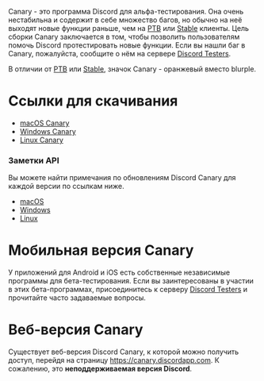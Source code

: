 <!-- TITLE: Russian - Discord Canary -->

Canary - это программа Discord для альфа-тестирования. Она очень нестабильна и содержит в себе множество багов, но обычно на неё выходят новые функции раньше, чем на [PTB](/ptb) или [Stable](/stable) клиенты. Цель сборки Canary заключается в том, чтобы позволить пользователям помочь Discord протестировать новые функции. Если вы нашли баг в Canary, пожалуйста, сообщите о нём на сервере [Discord Testers](http://discord.gg/discord-testers).

В отличии от [PTB](/ptb) или [Stable](/stable), значок Canary - оранжевый вместо blurple.

# Ссылки для скачивания
* [macOS Canary](https://discordapp.com/api/download/canary?platform=osx)
* [Windows Canary](https://discordapp.com/api/download/canary?platform=win)
* [Linux Canary](https://discordapp.com/api/download/canary?platform=linux)
### Заметки API
Вы можете найти примечания по обновлениям Discord Canary для каждой версии по ссылкам ниже.
* [macOS](https://discordapp.com/api/canary/updates?platform=osx)
* [Windows](https://discordapp.com/api/canary/updates?platform=win)
* [Linux](https://discordapp.com/api/canary/updates?platform=linux)
# Мобильная версия Canary
У приложений для Android и iOS есть собственные независимые программы для бета-тестирования. Если вы заинтересованы в участии в этих бета-программах, присоединитесь к серверу [Discord Testers](http://discord.gg/discord-testers) и прочитайте часто задаваемые вопросы. 
# Веб-версия Canary
Существует веб-версия Discord Canary, к которой можно получить доступ, перейдя на страницу https://canary.discordapp.com. К сожалению, это **неподдерживаемая версия Discord**.